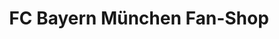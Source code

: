 ---
title: "FC Bayern München Fan-Shop"
url: /irschenberg/fc-bayern-muenchen-fan-shop/
shop: Dorfladen
---